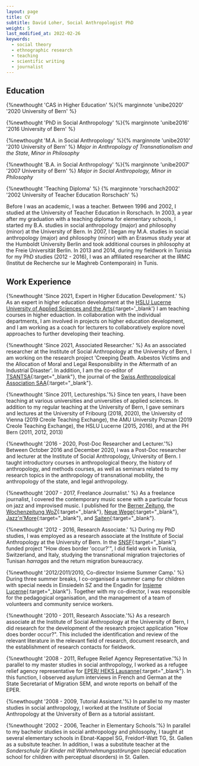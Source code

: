 ```yaml
---
layout: page
title: CV
subtitle: David Loher, Social Anthropologist PhD
weight: 5
last_modified_at: 2022-02-26
keywords:
  - social theory
  - ethnographic research
  - teaching
  - scientific writing
  - journalist
---
```


## Education
{%newthought 'CAS in Higher Education' %}{% marginnote 'unibe2020' '2020 University of Bern' %}

{%newthought 'PhD in Social Anthropology' %}{% marginnote 'unibe2016' '2016 University of Bern' %}

{%newthought 'M.A. in Social Anthropology' %}{% marginnote 'unibe2010' '2010 University of Bern' %} *Major in Anthropology of Transnationalism and the State, Minor in Philosophy*

{%newthought 'B.A. in Social Anthropology' %}{% marginnote 'unibe2007' '2007 University of Bern' %} *Major in Social Anthropology, Minor in Philosophy*

{%newthought 'Teaching Diploma' %} {% marginnote 'rorschach2002' '2002 University of Teacher Education Rorschach' %}

Before I was an academic, I was a teacher. Between 1996 and 2002, I studied at the University of Teacher Education in Rorschach. In 2003, a year after my graduation with a teaching diploma for elementary schools, I started my B.A. studies in social anthropology (major) and philosophy (minor) at the University of Bern. In 2007, I began my M.A. studies in social anthropology (major) and philosophy (minor) with an Erasmus study year at the Humboldt University Berlin and took additional courses in philosophy at the Freie Universität Berlin. In 2013 and 2014, during my fieldwork in Tunisia for my PhD studies (2012 - 2016), I was an affiliated researcher at the IRMC (Institut de Recherche sur le Maghreb Contemporain) in Tunis.

## Work Experience

{%newthought 'Since 2021, Expert in Higher Education Development.' %} As an expert in higher education development at the [HSLU Lucerne University of Applied Sciences and the Arts](https://www.hslu.ch/de-ch/zllf){:target='_blank'} I am teaching courses in higher eduaction. In collaboration with the individual departments, I am involved in projects on higher education development, and I am working as a coach for lecturers to collaboratively explore novel approaches to further developing their teaching.

{%newthought 'Since 2021, Associated Researcher.' %} As an associated researcher at the Institute of Social Anthropology at the University of Bern, I am working on the research project 'Creeping Death. Asbestos Victims and the Allocation of Moral and Legal Responsibility in the Aftermath of an Industrial Disaster'. In addition, I am the co-editor of [TSANTSA](http://www.bop.unibe.ch/tsantsa){:target="_blank"}, the journal of the [Swiss Anthropological Association SAA](https://www.sagw.ch/seg){:target="_blank"}.

{%newthought 'Since 2011, Lectureships.'%} Since ten years, I have been teaching at various universities and universities of applied sciences. In addition to my regular teaching at the University of Bern, I gave seminars and lectures at the University of Fribourg (2018, 2020), the University of Vienna (2019 Creole Teaching Exchange), the AMU University Poznan (2019 Creole Teaching Exchange), the HSLU Lucerne (2015, 2016), and at the PH Bern (2011, 2012, 2013)

{%newthought '2016 - 2020, Post-Doc Researcher and Lecturer.'%} Between October 2016 and December 2020, I was a Post-Doc researcher and lecturer at the Institute of Social Anthropology, University of Bern. I taught introductory courses in anthropological theory, the history of anthropology, and methods courses, as well as seminars related to my research topics in the anthropology of transnational mobility, the anthropology of the state, and legal anthropology.

{%newthought '2007 - 2017, Freelance Journalist.' %} As a freelance journalist, I covered the contemporary music scene with a particular focus on jazz and improvised music. I published for the [Berner Zeitung](https://www.bernerzeitung.ch), the [Wochenzeitung WoZ](https://woz.ch){:target="_blank"}, [Neue Wege](https://www.neuewege.ch){:target="_blank"}, [Jazz'n'More](https://www.jazznmore.ch){:target="_blank"}, and [Saiten](https://www.saiten.ch){:target="_blank"}.

{%newthought '2012 - 2016, Research Associate.' %} During my PhD studies, I was employed as a research associate at the Institute of Social Anthropology at the University of Bern. In the [SNSF](http://www.snf.ch){:target="_blank"} funded project "How does border 'occur?'", I did field work in Tunisia, Switzerland, and Italy, studying the transnational migration trajectories of Tunisan *harragas* and the return migration bureaucracy.

{%newthought '2012/2011/2010, Co-director Insieme Summer Camp.' %} During three summer breaks, I co-organised a summer camp for children with special needs in Einsiedeln SZ and the Engadin for [Insieme Lucerne](http://www.insieme-luzern.ch){:target="_blank"}. Together with my co-director, I was responsible for the pedagogical organisation, and the management of a team of volunteers and community service workers.

{%newthought '2010 - 2011, Research Associate.'%} As a research associate at the Institute of Social Anthropology at the University of Bern, I did research for the development of the research project application "How does border occur?". This included the identification and review of the relevant literature in the relevant field of research, document research, and the establishment of research contacts for fieldwork.

{%newthought '2008 - 2011, Refugee Relief Agency Representative.'%} In parallel to my master studies in social anthropology, I worked as a refugee relief agency representative for [EPER/ HEKS Lausanne](https://www.eper.ch/){:target="_blank"}. In this function, I observed asylum interviews in French and German at the State Secretariat of Migration SEM, and wrote reports on behalf of the EPER.

{%newthought '2008 - 2009, Tutorial Assistant.'%} In parallel to my master studies in social anthropology, I worked at the Institute of Social Anthropology at the University of Bern as a tutorial assistant.

{%newthought '2002 - 2006, Teacher in Elementary Schools.'%} In parallel to my bachelor studies in social anthropology and philosophy, I taught at several elementary schools in Ebnat-Kappel SG, Freidorf-Watt TG, St. Gallen as a subsitute teacher. In addition, I was a substitute teacher at the *Sonderschule für Kinder mit Wahrnehmungsstörungen* (special education school for children with perceptual disorders) in St. Gallen.
